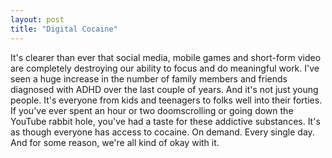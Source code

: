 ```yaml
---
layout: post
title: "Digital Cocaine"
---
```


It's clearer than ever that social media, mobile games and short-form video are completely destroying our ability to focus and do meaningful work. I've seen a huge increase in the number of family members and friends diagnosed with ADHD over the last couple of years. And it's not just young people. It's everyone from kids and teenagers to folks well into their forties. If you've ever spent an hour or two doomscrolling or going down the YouTube rabbit hole, you've had a taste for these addictive substances. It's as though everyone has access to cocaine. On demand. Every single day. And for some reason, we're all kind of okay with it.
